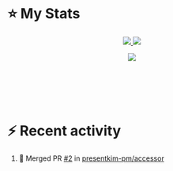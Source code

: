# :star: My Stats
<p align="center"><a href="#">
  <img src="https://github-readme-stats.vercel.app/api?username=PresentKim&show_icons=true&include_all_commits=true&line_height=33&count_private=true&theme=nord" />
  <img src="https://github-readme-stats.vercel.app/api/top-langs?username=PresentKim&langs_count=4&count_private=true&theme=nord" />
</a></p>
<p align="center"><a href="#">
  <img src="https://github-profile-trophy.vercel.app/?username=PresentKim&theme=nord&column=-1" />
</p></a></p>
  
<br><br><br><br>

# :zap: Recent activity
<!--START_SECTION:activity-->
1. 🎉 Merged PR [#2](https://github.com/presentkim-pm/accessor/pull/2) in [presentkim-pm/accessor](https://github.com/presentkim-pm/accessor)
<!--END_SECTION:activity-->
